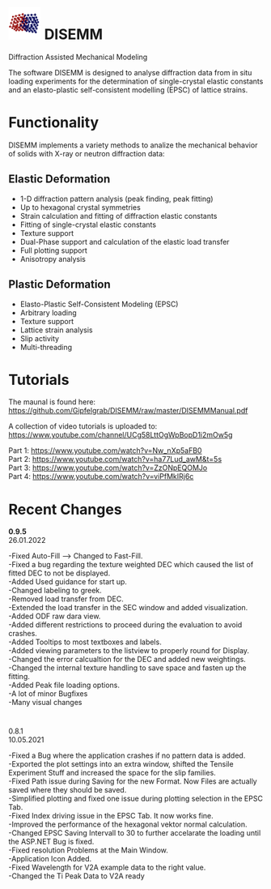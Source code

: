 # ![DISEMM Logo](/CalScec/Res/Logo-Icon/DISEMM-Icon-1.png) DISEMM
Diffraction Assisted Mechanical Modeling

The software DISEMM is designed to analyse diffraction data from in situ loading
experiments for the determination of single-crystal elastic constants and an
elasto-plastic self-consistent modelling (EPSC) of lattice strains.

# Functionality

DISEMM implements a variety methods to analize the mechanical behavior of solids with X-ray or neutron diffraction data:

## Elastic Deformation

- 1-D diffraction pattern analysis (peak finding, peak fitting) <br>
- Up to hexagonal crystal symmetries <br>
- Strain calculation and fitting of diffraction elastic constants <br>
- Fitting of single-crystal elastic constants <br>
- Texture support <br>
- Dual-Phase support and calculation of the elastic load transfer <br>
- Full plotting support <br>
- Anisotropy analysis <br>

## Plastic Deformation

- Elasto-Plastic Self-Consistent Modeling (EPSC) <br>
- Arbitrary loading <br>
- Texture support <br>
- Lattice strain analysis <br>
- Slip activity <br>
- Multi-threading <br>

# Tutorials

The maunal is found here: https://github.com/Gipfelgrab/DISEMM/raw/master/DISEMMManual.pdf

A collection of video tutorials is uploaded to:<br>
https://www.youtube.com/channel/UCg58LttOgWpBopD1i2mOw5g

Part 1: https://www.youtube.com/watch?v=Nw_nXp5aFB0 <br>
Part 2: https://www.youtube.com/watch?v=ha77Lud_awM&t=5s <br>
Part 3: https://www.youtube.com/watch?v=ZzONpEQOMJo <br>
Part 4: https://www.youtube.com/watch?v=viPfMkIRj6c <br>

# Recent Changes

**0.9.5** <br> 26.01.2022

-Fixed Auto-Fill --> Changed to Fast-Fill. <br>
-Fixed a bug regarding the texture weighted DEC which caused the list of fitted DEC to not be displayed. <br>
-Added Used guidance for start up. <br>
-Changed labeling to greek. <br>
-Removed load transfer from DEC. <br>
-Extended the load transfer in the SEC window and added visualization. <br>
-Added ODF raw dara view. <br>
-Added different restrictions to proceed during the evaluation to avoid crashes. <br>
-Added Tooltips to most textboxes and labels. <br>
-Added viewing parameters to the listview to properly round for Display. <br>
-Changed the error calcualtion for the DEC and added new weightings. <br>
-Changed the internal texture handling to save space and fasten up the fitting. <br>
-Added Peak file loading options. <br>
-A lot of minor Bugfixes <br>
-Many visual changes <br>

#

0.8.1 <br> 10.05.2021

-Fixed a Bug where the application crashes if no pattern data is added.<br>
-Exported the plot settings into an extra window, shifted the Tensile Experiment Stuff and increased the space for the slip families.<br>
-Fixed Path issue during Saving for the new Format. Now Files are actually saved where they should be saved.<br>
-Simplified plotting and fixed one issue during plotting selection in the EPSC Tab.<br>
-Fixed Index driving issue in the EPSC Tab. It now works fine.<br>
-Improved the performance of the hexagonal vektor normal calculation.<br>
-Changed EPSC Saving Intervall to 30 to further accelarate the loading until the ASP.NET Bug is fixed.<br>
-Fixed resolution Problems at the Main Window.<br>
-Application Icon Added.<br>
-Fixed Wavelength for V2A example data to the right value.<br>
-Changed the Ti Peak Data to V2A ready<br>
